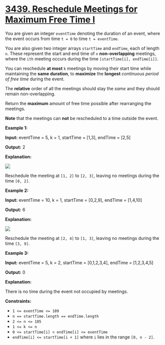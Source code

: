 # [3439. Reschedule Meetings for Maximum Free Time I](https://leetcode.com/problems/reschedule-meetings-for-maximum-free-time-i/)

You are given an integer  `eventTime`  denoting the duration of an event, where the event occurs from time  `t = 0`  to time  `t = eventTime`.

You are also given two integer arrays  `startTime`  and  `endTime`, each of length  `n`. These represent the start and end time of  `n`  **non-overlapping**  meetings, where the  `ith`  meeting occurs during the time  `[startTime[i], endTime[i]]`.

You can reschedule  **at most**  `k`  meetings by moving their start time while maintaining the  **same duration**, to  **maximize**  the  **longest**  _continuous period of free time_  during the event.

The  **relative**  order of all the meetings should stay the _same_  and they should remain non-overlapping.

Return the  **maximum**  amount of free time possible after rearranging the meetings.

**Note**  that the meetings can  **not**  be rescheduled to a time outside the event.

**Example 1:**

**Input:**  eventTime = 5, k = 1, startTime = [1,3], endTime = [2,5]

**Output:**  2

**Explanation:**

![](https://assets.leetcode.com/uploads/2024/12/21/example0_rescheduled.png)

Reschedule the meeting at  `[1, 2]`  to  `[2, 3]`, leaving no meetings during the time  `[0, 2]`.

**Example 2:**

**Input:**  eventTime = 10, k = 1, startTime = [0,2,9], endTime = [1,4,10]

**Output:**  6

**Explanation:**

![](https://assets.leetcode.com/uploads/2024/12/21/example1_rescheduled.png)

Reschedule the meeting at  `[2, 4]`  to  `[1, 3]`, leaving no meetings during the time  `[3, 9]`.

**Example 3:**

**Input:**  eventTime = 5, k = 2, startTime = [0,1,2,3,4], endTime = [1,2,3,4,5]

**Output:**  0

**Explanation:**

There is no time during the event not occupied by meetings.

**Constraints:**

-   `1 <= eventTime <= 109`
-   `n == startTime.length == endTime.length`
-   `2 <= n <= 105`
-   `1 <= k <= n`
-   `0 <= startTime[i] < endTime[i] <= eventTime`
-   `endTime[i] <= startTime[i + 1]`  where  `i`  lies in the range  `[0, n - 2]`.
